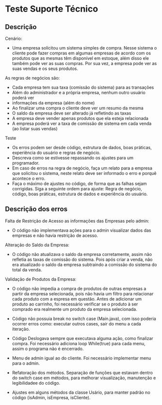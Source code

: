 # Teste Suporte Técnico

## Descrição

Cenário:
- Uma empresa solicitou um sistema simples de compra. Nesse sistema o cliente pode fazer compras em algumas empresas de acordo com os produtos que as mesmas têm disponível em estoque, além disso ele também pode ver as suas compras. Por sua vez, a empresa pode ver as suas vendas e os seus produtos.

As regras de negócios são:

- Cada empresa tem sua taxa (comissão do sistema) para as transações
- Além do administrador e a própria empresa, nenhum outro usuário poderá ver
- informações da empresa (além do nome)
- Ao finalizar uma compra o cliente deve ver um resumo da mesma
- O saldo da empresa deve ser alterado já refletindo as taxas
- A empresa deve vender apenas produtos que ela esteja relacionada
- A empresa poderá ver a taxa de comissão de sistema em cada venda (ao listar
suas vendas)

Teste

- Os erros podem ser desde código, estrutura de dados, boas práticas, experiência do usuário e regras de negócio.
- Descreva como se estivesse repassando os ajustes para um programador.
- Em caso de erros na regra de negócio, faça um relato para a empresa que solicitou o sistema, neste relato deve ser informado o erro e porquê acontece o erro.
- Faça o máximo de ajustes no código, de forma que as falhas sejam corrigidas. Siga a seguinte ordem para ajuste: Regra de negócio, código, boas práticas, estrutura de dados e experiência do usuário.

## Descrição dos erros

Falta de Restrição de Acesso as informações das Empresas pelo admin:
- O código não implementava ações para o admin visualizar dados das empresas e não havia restrição de acesso.

Alteração do Saldo da Empresa:
- O código não atualizava o saldo da empresa corretamente, assim não refletia as taxas de comissão do sistema. Pois após criar a venda, não era atualizado o saldo da empresa subtraindo a comissão do sistema do total da venda.


Validação de Produtos da Empresa:
- O código não impedia a compra de produtos de outras empresas a partir da empresa selecionada, pois não havia um filtro para relacionar cada produto com a espresa em questão. Antes de adicionar um produto ao carrinho, foi necessário verificar se o produto à ser comprado era realmente um produto da empresa selecionada.

- Código não possuia break no switch case (Main.java), com isso poderia ocorrer erros como: executar outros cases, sair do menu a cada iteração.

- Código Deslogava sempre que executava alguma ação, como finalizar compra. Foi necessário adiciona loop While(true) para cada menu, assim o programa não é encerrado.

- Menu de admin igual ao do cliente. Foi necessário implementar menu para o admin.

- Refatoração dos métodos. Separação de funções que estavam dentro do switch case em métodos, para melhorar visualização, manutenção e legibilidadee do código.

- Ajustes em alguns métodos da classe Usário, para manter padrão no código (isAdmin, isEmpresa, isCliente).
